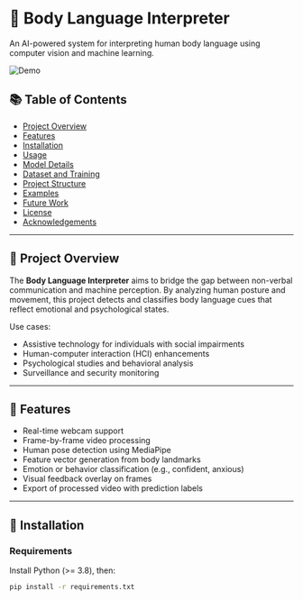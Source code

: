 # 🧠 Body Language Interpreter

An AI-powered system for interpreting human body language using computer vision and machine learning.

![Demo](docs/assets/demo.gif)

## 📚 Table of Contents

- [Project Overview](#project-overview)
- [Features](#features)
- [Installation](#installation)
- [Usage](#usage)
- [Model Details](#model-details)
- [Dataset and Training](#dataset-and-training)
- [Project Structure](#project-structure)
- [Examples](#examples)
- [Future Work](#future-work)
- [License](#license)
- [Acknowledgements](#acknowledgements)

---

## 📌 Project Overview

The **Body Language Interpreter** aims to bridge the gap between non-verbal communication and machine perception. By analyzing human posture and movement, this project detects and classifies body language cues that reflect emotional and psychological states.

Use cases:
- Assistive technology for individuals with social impairments
- Human-computer interaction (HCI) enhancements
- Psychological studies and behavioral analysis
- Surveillance and security monitoring

---

## 🚀 Features

- Real-time webcam support
- Frame-by-frame video processing
- Human pose detection using MediaPipe
- Feature vector generation from body landmarks
- Emotion or behavior classification (e.g., confident, anxious)
- Visual feedback overlay on frames
- Export of processed video with prediction labels

---

## 💾 Installation

### Requirements

Install Python (>= 3.8), then:

```bash
pip install -r requirements.txt
